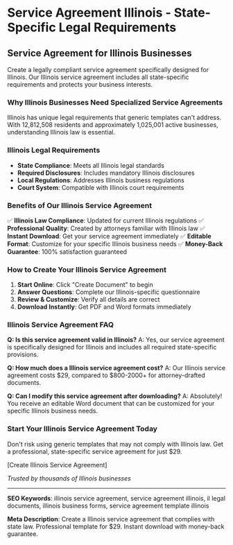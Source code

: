 # Service Agreement Illinois - State-Specific Legal Requirements

## Service Agreement for Illinois Businesses

Create a legally compliant service agreement specifically designed for Illinois. Our Illinois service agreement includes all state-specific requirements and protects your business interests.

### Why Illinois Businesses Need Specialized Service Agreements

Illinois has unique legal requirements that generic templates can't address. With 12,812,508 residents and approximately 1,025,001 active businesses, understanding Illinois law is essential.

### Illinois Legal Requirements

- **State Compliance**: Meets all Illinois legal standards
- **Required Disclosures**: Includes mandatory Illinois disclosures
- **Local Regulations**: Addresses Illinois business regulations
- **Court System**: Compatible with Illinois court requirements

### Benefits of Our Illinois Service Agreement

✅ **Illinois Law Compliance**: Updated for current Illinois regulations
✅ **Professional Quality**: Created by attorneys familiar with Illinois law
✅ **Instant Download**: Get your service agreement immediately
✅ **Editable Format**: Customize for your specific Illinois business needs
✅ **Money-Back Guarantee**: 100% satisfaction guaranteed

### How to Create Your Illinois Service Agreement

1. **Start Online**: Click "Create Document" to begin
2. **Answer Questions**: Complete our Illinois-specific questionnaire
3. **Review & Customize**: Verify all details are correct
4. **Download Instantly**: Get PDF and Word formats immediately

### Illinois Service Agreement FAQ

**Q: Is this service agreement valid in Illinois?**
A: Yes, our service agreement is specifically designed for Illinois and includes all required state-specific provisions.

**Q: How much does a Illinois service agreement cost?**
A: Our Illinois service agreement costs $29, compared to $800-2000+ for attorney-drafted documents.

**Q: Can I modify this service agreement after downloading?**
A: Absolutely! You receive an editable Word document that can be customized for your specific Illinois business needs.

### Start Your Illinois Service Agreement Today

Don't risk using generic templates that may not comply with Illinois law. Get a professional, state-specific service agreement for just $29.

[Create Illinois Service Agreement]

_Trusted by thousands of Illinois businesses_

---

**SEO Keywords**: illinois service agreement, service agreement illinois, il legal documents, illinois business forms, service agreement template illinois

**Meta Description**: Create a Illinois service agreement that complies with state law. Professional template for $29. Instant download with money-back guarantee.

